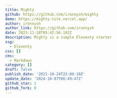 ```yaml
---
title: Mighty
github: https://github.com/ironnysh/mighty
demo: https://mighty-site.vercel.app/
author: ironnysh
author_link: https://github.com/ironnysh
date: 2023-11-28T05:42:56.192Z
description: Mighty is a simple Eleventy starter
ssg:
  - Eleventy
css: []
cms:
  - Markdown
category: []
draft: false
publish_date: '2021-10-24T23:09:10Z'
update_date: '2024-10-07T06:49:47Z'
github_star: 1
github_fork: 0
---
```

